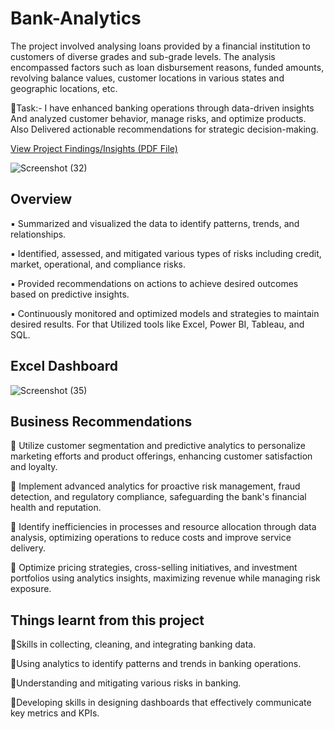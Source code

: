 # Bank-Analytics
The project involved analysing loans provided by a financial institution to customers of diverse grades and sub-grade levels. The analysis encompassed factors such as loan disbursement reasons, funded amounts, revolving balance values, customer locations in various states and geographic locations, etc.

🌟Task:- I have enhanced banking operations through data-driven insights And analyzed customer behavior, manage risks, and optimize products. Also Delivered actionable recommendations for strategic decision-making.

[View Project Findings/Insights (PDF File)](https://drive.google.com/file/d/1B017PVTa1yh83Nl43o6wqGDvz0BCSbSg/view?usp=drive_link)

![Screenshot (32)](https://github.com/shraddhasangave99/E-commerce_Analytics/assets/153710836/0bcfc1a3-64a3-4edf-bdb7-c79bcd95587e)

## Overview

▪️ Summarized and visualized the data to identify patterns, trends, and relationships.

▪️ Identified, assessed, and mitigated various types of risks including credit, market, operational, and compliance risks.

▪️ Provided recommendations on actions to achieve desired outcomes based on predictive insights.

▪️ Continuously monitored and optimized models and strategies to maintain desired results. For that Utilized tools like Excel, Power BI, Tableau, and SQL.

## Excel Dashboard

![Screenshot (35)](https://github.com/shraddhasangave99/E-commerce_Analytics/assets/153710836/64084027-0140-4b9a-9309-65509b8b8f4e)

## Business Recommendations

📌 Utilize customer segmentation and predictive analytics to personalize marketing efforts and product offerings, enhancing customer satisfaction and loyalty.

📌 Implement advanced analytics for proactive risk management, fraud detection, and regulatory compliance, safeguarding the bank's financial health and reputation.

📌 Identify inefficiencies in processes and resource allocation through data analysis, optimizing operations to reduce costs and improve service delivery.

📌 Optimize pricing strategies, cross-selling initiatives, and investment portfolios using analytics insights, maximizing revenue while managing risk exposure.

## Things learnt from this project

🔹Skills in collecting, cleaning, and integrating banking data.

🔹Using analytics to identify patterns and trends in banking operations.

🔹Understanding and mitigating various risks in banking.

🔹Developing skills in designing dashboards that effectively communicate key metrics and KPIs.




